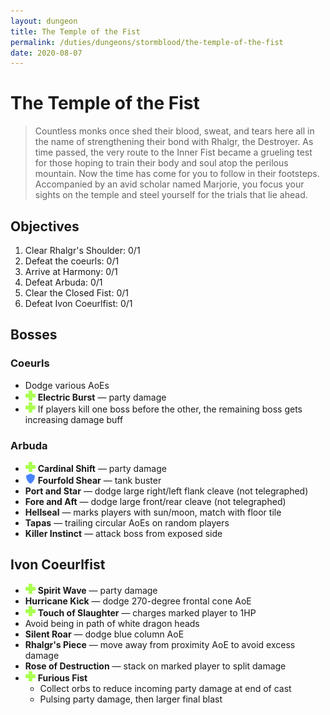 ```yaml
---
layout: dungeon
title: The Temple of the Fist
permalink: /duties/dungeons/stormblood/the-temple-of-the-fist
date: 2020-08-07
---
```


# The Temple of the Fist

> Countless monks once shed their blood, sweat, and tears here all in the name of strengthening their bond with Rhalgr, the Destroyer. As time passed, the very route to the Inner Fist became a grueling test for those hoping to train their body and soul atop the perilous mountain. Now the time has come for you to follow in their footsteps. Accompanied by an avid scholar named Marjorie, you focus your sights on the temple and steel yourself for the trials that lie ahead.

## Objectives

1. Clear Rhalgr's Shoulder: 0/1
2. Defeat the coeurls: 0/1
3. Arrive at Harmony: 0/1
4. Defeat Arbuda: 0/1
5. Clear the Closed Fist: 0/1
6. Defeat Ivon Coeurlfist: 0/1

## Bosses

### Coeurls

- Dodge various AoEs
- ![](/assets/icons/role-healer.png) **Electric Burst** — party damage
- ![](/assets/icons/role-healer.png) If players kill one boss before the other, the remaining boss gets increasing damage buff

### Arbuda

- ![](/assets/icons/role-healer.png) **Cardinal Shift** — party damage
- ![](/assets/icons/role-tank.png) **Fourfold Shear** — tank buster
- **Port and Star** — dodge large right/left flank cleave (not telegraphed)
- **Fore and Aft** — dodge large front/rear cleave (not telegraphed)
- **Hellseal** — marks players with sun/moon, match with floor tile
- **Tapas** — trailing circular AoEs on random players
- **Killer Instinct** — attack boss from exposed side

## Ivon Coeurlfist

- ![](/assets/icons/role-healer.png) **Spirit Wave** — party damage
- **Hurricane Kick** — dodge 270-degree frontal cone AoE
- ![](/assets/icons/role-healer.png) **Touch of Slaughter** — charges marked player to 1HP
- Avoid being in path of white dragon heads
- **Silent Roar** — dodge blue column AoE
- **Rhalgr's Piece** — move away from proximity AoE to avoid excess damage
- **Rose of Destruction** — stack on marked player to split damage
- ![](/assets/icons/role-healer.png) **Furious Fist**
  - Collect orbs to reduce incoming party damage at end of cast
  - Pulsing party damage, then larger final blast
